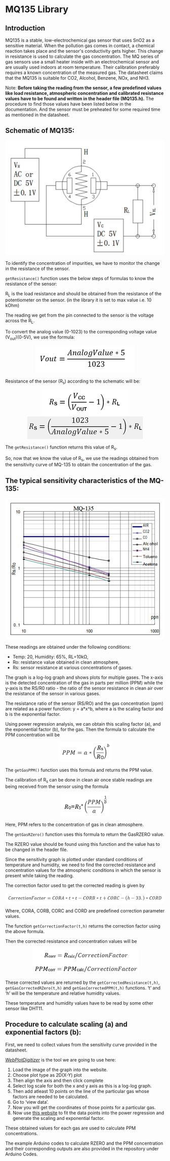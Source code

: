 # **MQ135 Library**
## **Introduction**

MQ135 is a stable, low-electrochemical gas sensor that uses SnO2 as a sensitive material. When the pollution gas comes in contact, a chemical reaction takes place and the sensor's conductivity gets higher. This change in resistance is used to calculate the gas concentration. The MQ series of gas sensors use a small heater inside with an electrochemical sensor and are usually used indoors at room temperature. Their calibration preferably requires a known concentration of the measured gas. The datasheet claims that the MQ135 is suitable for CO2, Alcohol, Benzene, NOx, and NH3.

Note: **Before taking the reading from the sensor, a few predefined values like load resistance, atmospheric concentration and calibrated resistance values have to be found and written in the header file (MQ135.h).** The procedure to find those values have been listed below in the documentation. And the sensor must be preheated for some required time as mentioned in the datasheet.

## **Schematic of MQ135:**

<div align="center">
    <img src="Images/Schematic.png">
</div>

To identify the concentration of impurities, we have to monitor the change in the resistance of the sensor. 

`getResistance()` function uses the below steps of formulas to know the resistance of the sensor:

R<sub>L</sub> is the load resistance and should be obtained from the resistance of the potentiometer on the sensor. (in the library it is set to max value i.e. 10 kOhm)

The reading we get from the pin connected to the sensor is the voltage across the R<sub>L</sub>.

To convert the analog value (0-1023) to the corresponding voltage value (V<sub>out</sub>)(0-5V), we use the formula:

<div align="center">
    <img src="Images/Formula_1.png">
</div>

Resistance of the sensor (R<sub>s</sub>) according to the schematic will be:

<div align="center">
    <img src="Images/Formula_2.png">
</div>

<div align="center">
    <img src="Images/Formula_3.png">
</div>

The `getResistance()` function returns this value of R<sub>s</sub>.

So, now that we know the value of R<sub>s</sub>, we use the readings obtained from the sensitivity curve of MQ-135 to obtain the concentration of the gas.

## **The typical sensitivity characteristics of the MQ-135:**

![](Images/Sensitivity_Graph.jpeg)

These readings are obtained under the following conditions:

- Temp: 20, Humidity: 65%, RL=10kΩ,
- Ro: resistance value obtained in clean atmosphere,
- Rs: sensor resistance at various concentrations of gases. 

The graph is a log-log graph and shows plots for multiple gases. The x-axis is the detected concentration of the gas in parts per million (PPM) while the y-axis is the RS/R0 ratio - the ratio of the sensor resistance in clean air over the resistance of the sensor in various gases.

The resistance ratio of the sensor (RS/RO) and the gas concentration (ppm) are related as a power function: y = a\*x^b, where a is the scaling factor and b is the exponential factor.

Using power regression analysis, we can obtain this scaling factor (a), and the exponential factor (b), for the gas. Then the formula to calculate the PPM concentration will be

<div align="center">
    <img src="Images/Formula_4.png">
</div>

The `getGasPPM()` function uses this formula and returns the PPM value.

The calibration of R<sub>s</sub> can be done in clean air once stable readings are being received from the sensor using the formula

<div align="center">
    <img src="Images/Formula_5.png">
</div>

Here, PPM refers to the concentration of gas in clean atmosphere.

The `getGasRZero()` function uses this formula to return the GasRZERO value.

The RZERO value should be found using this function and the value has to be changed in the header file.

Since the sensitivity graph is plotted under standard conditions of temperature and humidity, we need to find the corrected resistance and concentration values for the atmospheric conditions in which the sensor is present while taking the reading. 

The correction factor used to get the corrected reading is given by

<div align="center">
    <img src="Images/Formula_6.png">
</div>

Where, CORA, CORB, CORC and CORD are predefined correction parameter values.

The function `getCorrectionFactor(t,h)` returns the correction factor using the above formula.

Then the corrected resistance and concentration values will be

<div align="center">
    <img src="Images/Formula_7.png">
</div>

These corrected values are returned by the `getCorrectedResistance(t,h)`, `getGasCorrectedRZero(t,h)` and `getGasCorrectedPPM(t,h)` functions. ‘t’ and ‘h’ will be the temperature and relative humidity values.

These temperature and humidity values have to be read by some other sensor like DHT11.

## **Procedure to calculate scaling (a) and exponential factors (b):**

First, we need to collect values from the sensitivity curve provided in the datasheet.

[*WebPlotDigitizer*](https://apps.automeris.io/wpd/) is the tool we are going to use here:

1) Load the image of the graph into the website. 
1) Choose plot type as 2D(X-Y) plot 
1) Then align the axis and then click complete
1) Select log scale for both the x and y axis as this is a log-log graph.
1) Then add atleast 10 points on the line of the particular gas whose factors are needed to be calculated. 
1) Go to ‘view data’.
1) Now you will get the coordinates of those points for a particular gas. 
1) Now use [this website](https://www.statology.org/power-regression-calculator/) to fit the data points into the power regression and generate the scaling and exponential factor.

These obtained values for each gas are used to calculate PPM concentrations.

The example Arduino codes to calculate RZERO and the PPM concentration and their corresponding outputs are also provided in the repository under Arduino Codes.
